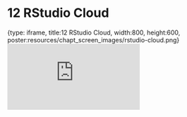 # 12 RStudio Cloud
 
{type: iframe, title:12 RStudio Cloud, width:800, height:600, poster:resources/chapt_screen_images/rstudio-cloud.png}
![](https://datatrail-jhu.github.io/DataTrail/no_toc/rstudio-cloud.html)
 

 
